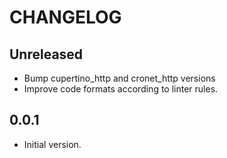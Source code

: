 # CHANGELOG

## Unreleased
- Bump cupertino_http and cronet_http versions
- Improve code formats according to linter rules.

## 0.0.1

- Initial version.
